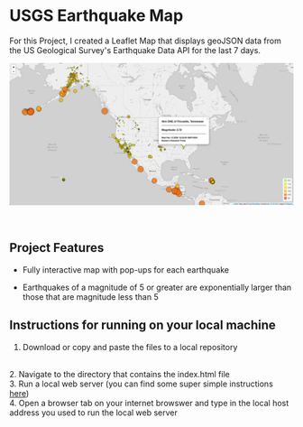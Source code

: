 # USGS Earthquake Map

For this Project, I created a Leaflet Map that displays geoJSON data from the US Geological Survey's Earthquake Data API for the last 7 days.

![](Images/USGS%20EQ%20Data%202.17.20.png)


<br/>

## Project Features

* Fully interactive map with pop-ups for each earthquake

* Earthquakes of a magnitude of 5 or greater are exponentially larger than those that are magnitude less than 5


## Instructions for running on your local machine

1. Download or copy and paste the files to a local repository
<br/>
2. Navigate to the directory that contains the index.html file
<br/>
3. Run a local web server (you can find some super simple instructions <a href='https://mrcoles.com/how-start-local-web-server-view-html-files/' target='_blank'>here<a/>)
<br/>
4. Open a browser tab on your internet browswer and type in the local host address you used to run the local web server

